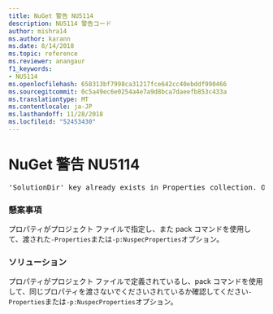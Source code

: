 ```yaml
---
title: NuGet 警告 NU5114
description: NU5114 警告コード
author: mishra14
ms.author: karann
ms.date: 8/14/2018
ms.topic: reference
ms.reviewer: anangaur
f1_keywords:
- NU5114
ms.openlocfilehash: 658313bf7998ca31217fce642cc40ebddf990466
ms.sourcegitcommit: 0c5a49ec6e0254a4e7a9d8bca7daeefb853c433a
ms.translationtype: MT
ms.contentlocale: ja-JP
ms.lasthandoff: 11/28/2018
ms.locfileid: "52453430"
---
```

# <a name="nuget-warning-nu5114"></a>NuGet 警告 NU5114
<pre>'SolutionDir' key already exists in Properties collection. Overriding value.</pre>

### <a name="issue"></a>懸案事項

プロパティがプロジェクト ファイルで指定し、また pack コマンドを使用して、渡された`-Properties`または`-p:NuspecProperties`オプション。 


### <a name="solution"></a>ソリューション

プロパティがプロジェクト ファイルで定義されているし、pack コマンドを使用して、同じプロパティを渡さないでくださいされているか確認してください`-Properties`または`-p:NuspecProperties`オプション。 

